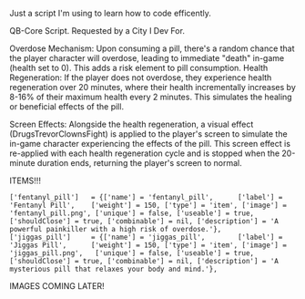 Just a script I'm using to learn how to code efficently.

QB-Core Script. Requested by a City I Dev For.

Overdose Mechanism: Upon consuming a pill, there's a random chance that the player character will overdose, leading to immediate "death" in-game (health set to 0). This adds a risk element to pill consumption.
Health Regeneration: If the player does not overdose, they experience health regeneration over 20 minutes, where their health incrementally increases by 8-16% of their maximum health every 2 minutes. 
This simulates the healing or beneficial effects of the pill.

Screen Effects: Alongside the health regeneration, a visual effect (DrugsTrevorClownsFight) is applied to the player's screen to simulate the in-game character experiencing the effects of the pill. This screen effect is re-applied with each health regeneration cycle and is stopped when the 20-minute duration ends, returning the player's screen to normal.


ITEMS!!!

    ['fentanyl_pill']   = {['name'] = 'fentanyl_pill',      ['label'] = 'Fentanyl Pill',    ['weight'] = 150, ['type'] = 'item', ['image'] = 'fentanyl_pill.png', ['unique'] = false, ['useable'] = true, ['shouldClose'] = true, ['combinable'] = nil, ['description'] = 'A powerful painkiller with a high risk of overdose.'},
    ['jiggas_pill']     = {['name'] = 'jiggas_pill',        ['label'] = 'Jiggas Pill',      ['weight'] = 150, ['type'] = 'item', ['image'] = 'jiggas_pill.png',   ['unique'] = false, ['useable'] = true, ['shouldClose'] = true, ['combinable'] = nil, ['description'] = 'A mysterious pill that relaxes your body and mind.'},

IMAGES COMING LATER!
